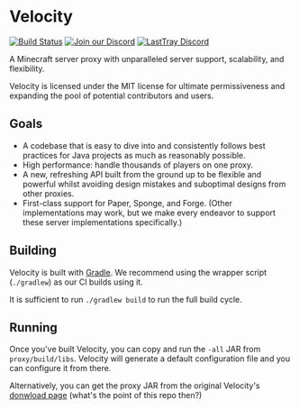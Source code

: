 # Velocity

[![Build Status](https://img.shields.io/jenkins/s/https/ci.velocitypowered.com/job/velocity.svg)](https://ci.velocitypowered.com/job/velocity/)
[![Join our Discord](https://img.shields.io/discord/472484458856185878.svg?logo=discord&label=)](https://discord.gg/8cB9Bgf)
[![LastTray Discord](https://img.shields.io/discord/400300648865726485.svg?logo=discord&label=)](https://discord.gg/UPPGSyQTEx)


A Minecraft server proxy with unparalleled server support, scalability,
and flexibility.

Velocity is licensed under the MIT license for ultimate permissiveness
and expanding the pool of potential contributors and users.

## Goals

* A codebase that is easy to dive into and consistently follows best practices
  for Java projects as much as reasonably possible.
* High performance: handle thousands of players on one proxy.
* A new, refreshing API built from the ground up to be flexible and powerful
  whilst avoiding design mistakes and suboptimal designs from other proxies.
* First-class support for Paper, Sponge, and Forge. (Other implementations
  may work, but we make every endeavor to support these server implementations
  specifically.)
  
## Building

Velocity is built with [Gradle](https://gradle.org). We recommend using the
wrapper script (`./gradlew`) as our CI builds using it.

It is sufficient to run `./gradlew build` to run the full build cycle.

## Running

Once you've built Velocity, you can copy and run the `-all` JAR from
`proxy/build/libs`. Velocity will generate a default configuration file
and you can configure it from there.

Alternatively, you can get the proxy JAR from the original Velocity's [donwload page](https://www.velocitypowered.com/downloads) (what's the point of this repo then?)

